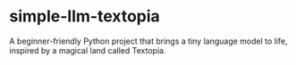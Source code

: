 # simple-llm-textopia
A beginner-friendly Python project that brings a tiny language model to life, inspired by a magical land called Textopia. 

